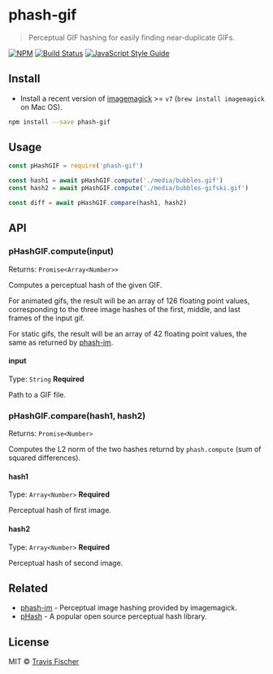 # phash-gif

> Perceptual GIF hashing for easily finding near-duplicate GIFs.

[![NPM](https://img.shields.io/npm/v/phash-gif.svg)](https://www.npmjs.com/package/phash-gif) [![Build Status](https://travis-ci.com/transitive-bullshit/phash-gif.svg?branch=master)](https://travis-ci.com/transitive-bullshit/phash-gif) [![JavaScript Style Guide](https://img.shields.io/badge/code_style-standard-brightgreen.svg)](https://standardjs.com)


## Install

- Install a recent version of [imagemagick](http://imagemagick.org) >= `v7` (`brew install imagemagick` on Mac OS).

```bash
npm install --save phash-gif
```


## Usage

```js
const pHashGIF = require('phash-gif')

const hash1 = await pHashGIF.compute('./media/bubbles.gif')
const hash2 = await pHashGIF.compute('./media/bubbles-gifski.gif')

const diff = await pHashGIF.compare(hash1, hash2)
```


## API

### pHashGIF.compute(input)

Returns: `Promise<Array<Number>>`

Computes a perceptual hash of the given GIF.

For animated gifs, the result will be an array of 126 floating point values, corresponding to the three image hashes of the first, middle, and last frames of the input gif.

For static gifs, the result will be an array of 42 floating point values, the same as returned by [phash-im](https://github.com/transitive-bullshit/phash-im).

#### input

Type: `String`
**Required**

Path to a GIF file.

### pHashGIF.compare(hash1, hash2)

Returns: `Promise<Number>`

Computes the L2 norm of the two hashes returnd by `phash.compute` (sum of squared differences).

#### hash1

Type: `Array<Number>`
**Required**

Perceptual hash of first image.

#### hash2

Type: `Array<Number>`
**Required**

Perceptual hash of second image.


## Related

- [phash-im](https://github.com/transitive-bullshit/phash-im) - Perceptual image hashing provided by imagemagick.
- [pHash](http://www.phash.org/) - A popular open source perceptual hash library.


## License

MIT © [Travis Fischer](https://github.com/transitive-bullshit)
